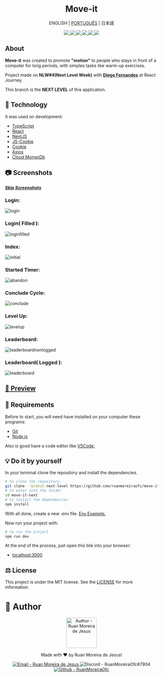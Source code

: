 <h1 align="center">Move-it</h1>

<p align="center">
  <a>ENGLISH</a>
  |
  <a href="README_PORTUGUESE.md">PORTUGUÊS</a>
  |
  <a>日本語</a>
</p>

<p align="center">
    <a href="#">
      <img src="https://img.shields.io/github/languages/count/ruanmoreiraofc/move-it-next?label=Languages&style=for-the-badge">
    </a>
    <a href="#">
      <img src="https://img.shields.io/github/last-commit/ruanmoreiraofc/move-it-next/next-level?style=for-the-badge">
    </a>
    <a href="#CLONE">
        <img src="https://img.shields.io/github/repo-size/ruanmoreiraofc/move-it-next?label=Last%20Git&style=for-the-badge">
    </a>
    <a href="#">
      <img src="https://img.shields.io/github/languages/code-size/ruanmoreiraofc/move-it-next?label=Code&style=for-the-badge">
    </a>
    <a href="#LICENSE">
        <img src="https://img.shields.io/github/license/ruanmoreiraofc/move-it-next?label=License&style=for-the-badge">
    </a>
    <a href="https://github.com/ruanmoreiraofc/move-it-next/issues?q=is%3Aopen">
        <img src="https://img.shields.io/github/issues/ruanmoreiraofc/move-it-next?style=for-the-badge">
    </a>
</p>

## About <span id="ABOUT"></span>

**Move-it** was created to promote **"motion"** to people who stays in front of a computer for long periods, with simples tasks like warm-up exercises.

Project made on **NLW#4(Next Level Week)** with **[Diego Fernandes](https://github.com/diego3g)** at React Journey.

This branch is the **NEXT LEVEL** of this application.

## :triangular_ruler: Technology <span id="TECHNOLOGY"></span>

It was used on development:

- [TypeScript](https://www.typescriptlang.org)
- [React](https://reactjs.org)
- [NextJS](https://nextjs.org)
- [JS-Cookie](https://github.com/js-cookie/js-cookie)
- [Cookie](https://github.com/jshttp/cookie)
- [Axios](https://github.com/axios/axios)
- [Cloud MongoDb](https://www.mongodb.com/cloud)

## :camera: Screenshots <span id="LOOKING"></span>

##### [Skip Screenshots](#CLONE)

### Login:
![login](https://user-images.githubusercontent.com/36450847/115162252-e39a6c00-a078-11eb-8305-fa335448e42a.jpg)

### Login( Filled ):
![loginfilled](https://user-images.githubusercontent.com/36450847/115162296-180e2800-a079-11eb-9b29-4d9eb4cab603.jpg)

### Index:
![initial](https://user-images.githubusercontent.com/36450847/115162206-961dff00-a078-11eb-95b7-a47efd18bcf8.jpg)

### Started Timer:
![abandon](https://user-images.githubusercontent.com/36450847/115162220-acc45600-a078-11eb-95b9-3f7e549bdc2d.jpg)

### Conclude Cycle:
![conclude](https://user-images.githubusercontent.com/36450847/115162224-b483fa80-a078-11eb-976f-7464ff36f5e6.jpg)

### Level Up:
![levelup](https://user-images.githubusercontent.com/36450847/115162235-c5cd0700-a078-11eb-9412-746d5e4b3d73.jpg)

### Leaderboard:
![leaderboardnonlogged](https://user-images.githubusercontent.com/36450847/115162262-f44ae200-a078-11eb-8393-1aa8a023cc70.jpg)

### Leaderboard( Logged ):
![leaderboard](https://user-images.githubusercontent.com/36450847/115162276-02006780-a079-11eb-846c-0e9e4b3b8c88.jpg)

## [:eyes: Preview](https://move-it-ruanmoreiraofc.vercel.app/)

## :electric_plug: Requirements <span id="CLONE"></span>

Before to start, you will need have installed on your computer these programs:

- [Git](https://git-scm.com)
- [Node.js](https://nodejs.org)

Also is good have a code editor like [VSCode.](https://code.visualstudio.com)

## :bulb: Do it by yourself

In your terminal clone the repository and install the dependencies.

```bash
# to clone the repository
git clone --branch next-level https://github.com/ruanmoreiraofc/move-it-next.git
# to enter into the folder
cd move-it-next
# to install the dependencies
npm install
```

With all done, create a new .env file. [Env Example.](.env.template)

Now run your project with:

```bash
# to run the project
npm run dev
```

At the end of the process, just open this link into your browser:
- [localhost:3000](http://localhost:3000)

## :balance_scale: License <span id="LICENSE"></span>

This project is under the MIT license. See the [LICENSE](LICENSE) for more information.

# :boy: Author <span id="AUTHOR"></span>

<span>
<div align="center">
  <p>
    <img
      alt="Author - Ruan Moreira de Jesus"
      title="Ruan Moreira de Jesus"
      width="100"
      src="http://github.com/ruanmoreiraofc.png">
  </p>

  Made with :heart: by Ruan Moreira de Jesus!

  <a href="mailto:ruanmoreiraofc@hotmail.com" title="Get in touch!" target="_blank">
    <img alt="Email - Ruan Moreira de Jesus"
      src="https://img.shields.io/badge/Email--$?style=social&logo=microsoft-outlook" >
  </a>

  <a>
    <img
      alt="Discord - RuanMoreiraOfc#7904"
      title="RuanMoreiraOfc#7904"
      src="https://img.shields.io/badge/Discord--$?style=social&logo=discord" >
  </a>

  <a href="https://github.com/ruanmoreiraofc" title="Github Profile" target="_blank">
    <img
      alt="Github - RuanMoreiraOfc"
      src="https://img.shields.io/github/followers/ruanmoreiraofc?style=social">
  </a>
</div>
</span>
